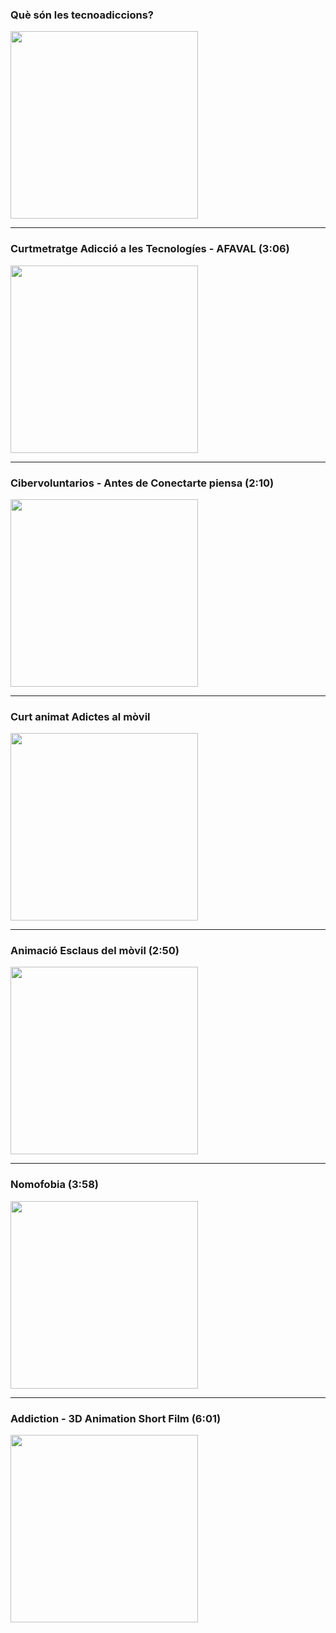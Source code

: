 ### Què són les tecnoadiccions?

<a href="https://www.youtube.com/watch?v=1IwPb1_vFOY" target="_blank">
  <img src="https://img.youtube.com/vi/1IwPb1_vFOY/hqdefault.jpg" width="300"/>
</a>

---

### Curtmetratge Adicció a les Tecnologíes - AFAVAL (3:06)

<a href="https://www.youtube.com/watch?v=qeJbj0mprTQ" target="_blank">
  <img src="https://img.youtube.com/vi/qeJbj0mprTQ/hqdefault.jpg" width="300"/>
</a>

---

### Cibervoluntarios - Antes de Conectarte piensa (2:10)

<a href="https://www.youtube.com/watch?v=Rmp1EWBaSuc" target="_blank">
  <img src="https://img.youtube.com/vi/Rmp1EWBaSuc/hqdefault.jpg" width="300"/>
</a>

---

### Curt animat Adictes al mòvil

<a href="https://www.youtube.com/watch?v=n5zTA4n1E14" target="_blank">
  <img src="https://img.youtube.com/vi/n5zTA4n1E14/hqdefault.jpg" width="300"/>
</a>

---

### Animació Esclaus del mòvil (2:50)

<a href="https://www.youtube.com/watch?v=-bZvXx5Jhak" target="_blank">
  <img src="https://img.youtube.com/vi/-bZvXx5Jhak/hqdefault.jpg" width="300"/>
</a>

---

### Nomofobia (3:58)

<a href="https://www.youtube.com/watch?v=5HSCHQAmjo4" target="_blank">
  <img src="https://img.youtube.com/vi/5HSCHQAmjo4/hqdefault.jpg" width="300"/>
</a>

---

### Addiction - 3D Animation Short Film (6:01)

<a href="https://www.youtube.com/watch?v=rq3U1kYonuw" target="_blank">
  <img src="https://img.youtube.com/vi/rq3U1kYonuw/hqdefault.jpg" width="300"/>
</a>

